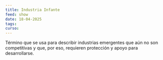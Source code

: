 ```yaml
---
title: Industria Infante
feed: show
date: 18-04-2025
tags: 
curso:
---
```

Término que se usa para describir industrias emergentes que aún no son competitivas y que, por eso, requieren protección y apoyo para desarrollarse.

